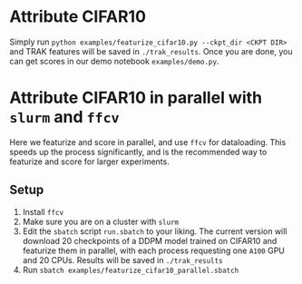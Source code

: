 # Attribute CIFAR10

Simply run `python examples/featurize_cifar10.py --ckpt_dir <CKPT DIR>` and TRAK
features will be saved in `./trak_results`.
Once you are done, you can get scores in our demo notebook `examples/demo.py`.


# Attribute CIFAR10 in parallel with `slurm` and `ffcv`
Here we featurize and score in parallel, and use `ffcv` for dataloading. This
speeds up the process significantly, and is the recommended way to featurize and
score for larger experiments.

## Setup
1. Install `ffcv`
2. Make sure you are on a cluster with `slurm`
3. Edit the `sbatch` script `run.sbatch` to your liking. The current version
will download 20 checkpoints of a DDPM model trained on CIFAR10 and featurize
them in parallel, with each process requesting one `A100` GPU and 20 CPUs.
Results will be saved in `./trak_results`
4. Run `sbatch examples/featurize_cifar10_parallel.sbatch`
